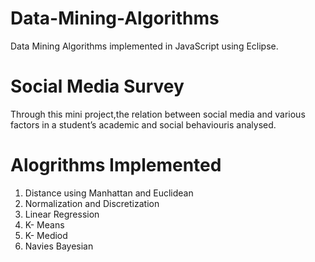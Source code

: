# Data-Mining-Algorithms
Data Mining Algorithms implemented in JavaScript using Eclipse.

# Social Media Survey
Through this mini project,the relation between social media and various factors in  a student’s academic and social behaviouris analysed. 

# Alogrithms Implemented

1. Distance using Manhattan and Euclidean
2. Normalization and Discretization
3. Linear Regression
4. K- Means
5. K- Mediod
6. Navies Bayesian



